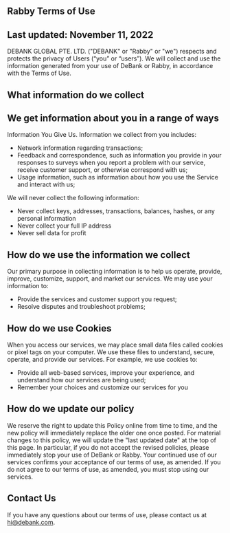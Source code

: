## Rabby Terms of Use
## Last updated: November 11, 2022

DEBANK GLOBAL PTE. LTD. ("DEBANK" or "Rabby" or "we") respects and protects the privacy of Users (“you” or “users”). We will collect and use the information generated from your use of DeBank or Rabby, in accordance with the Terms of Use.

## What information do we collect
## We get information about you in a range of ways

Information You Give Us. Information we collect from you includes:

- Network information regarding transactions;
- Feedback and correspondence, such as information you provide in your responses to surveys when you report a problem with our service, receive customer support, or otherwise correspond with us;
- Usage information, such as information about how you use the Service and interact with us;

We will never collect the following information:

- Never collect keys, addresses, transactions, balances, hashes, or any personal information
- Never collect your full IP address
- Never sell data for profit

## How do we use the information we collect

Our primary purpose in collecting information is to help us operate, provide, improve, customize, support, and market our services.
We may use your information to:

- Provide the services and customer support you request;
- Resolve disputes and troubleshoot problems;

## How do we use Cookies

When you access our services, we may place small data files called cookies or pixel tags on your computer.
We use these files to understand, secure, operate, and provide our services. For example, we use cookies to:

- Provide all web-based services, improve your experience, and understand how our services are being used;
- Remember your choices and customize our services for you

## How do we update our policy

We reserve the right to update this Policy online from time to time, and the new policy will immediately replace the older one once posted.
For material changes to this policy, we will update the "last updated date" at the top of this page.
In particular, if you do not accept the revised policies, please immediately stop your use of DeBank or Rabby.
Your continued use of our services confirms your acceptance of our terms of use, as amended. If you do not agree to our terms of use, as amended, you must stop using our services.

## Contact Us

If you have any questions about our terms of use, please contact us at hi@debank.com.
